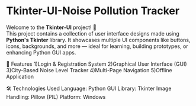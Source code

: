 # Tkinter-UI-Noise Pollution Tracker

Welcome to the **Tkinter-UI** project! 🚀  
This project contains a collection of user interface designs made using **Python's Tkinter** library. It showcases multiple UI components like buttons, icons, backgrounds, and more — ideal for learning, building prototypes, or enhancing Python GUI apps.


🌟 Features
1)Login & Registration System
2)Graphical User Interface (GUI)
3)City-Based Noise Level Tracker
4)Multi-Page Navigation
5)Offline Application


🛠️ Technologies Used
Language: Python 
GUI Library: Tkinter 
Image Handling: Pillow (PIL) 
Platform: Windows
